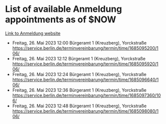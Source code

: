 # List of available Anmeldung appointments as of $NOW
[Link to Anmeldung website](https://service.berlin.de/terminvereinbarung/termin/tag.php?termin=1&anliegen[]=120686&dienstleisterlist=122210,122217,327316,122219,327312,122227,327314,122231,327346,122243,327348,122254,122252,329742,122260,329745,122262,329748,122271,327278,122273,327274,122277,327276,330436,122280,327294,122282,327290,122284,327292,122291,327270,122285,327266,122286,327264,122296,327268,150230,329760,122297,327286,122294,327284,122312,329763,122314,329775,122304,327330,122311,327334,122309,327332,317869,122281,327352,122279,329772,122283,122276,327324,122274,327326,122267,329766,122246,327318,122251,327320,122257,327322,122208,327298,122226,327300&herkunft=http%3A%2F%2Fservice.berlin.de%2Fdienstleistung%2F120686%2F)
- Freitag, 26. Mai 2023 12:00 Bürgeramt 1 (Kreuzberg), Yorckstraße https://service.berlin.de/terminvereinbarung/termin/time/1685095200/106/
- Freitag, 26. Mai 2023 12:12 Bürgeramt 1 (Kreuzberg), Yorckstraße https://service.berlin.de/terminvereinbarung/termin/time/1685095920/106/
- Freitag, 26. Mai 2023 12:24 Bürgeramt 1 (Kreuzberg), Yorckstraße https://service.berlin.de/terminvereinbarung/termin/time/1685096640/106/
- Freitag, 26. Mai 2023 12:36 Bürgeramt 1 (Kreuzberg), Yorckstraße https://service.berlin.de/terminvereinbarung/termin/time/1685097360/106/
- Freitag, 26. Mai 2023 12:48 Bürgeramt 1 (Kreuzberg), Yorckstraße https://service.berlin.de/terminvereinbarung/termin/time/1685098080/106/
